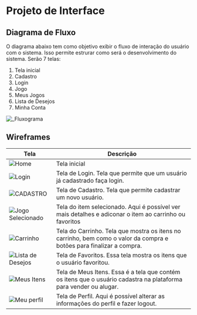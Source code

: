 
# Projeto de Interface

## Diagrama de Fluxo

O diagrama abaixo tem como objetivo exibir o fluxo de interação do usuário com o sistema. Isso permite estrurar como será o desenvolvimento do sistema.
Serão 7 telas:

1) Tela inicial
2) Cadastro
3) Login
4) Jogo
5) Meus Jogos
6) Lista de Desejos
7) Minha Conta

![_Fluxograma](https://github.com/ICEI-PUC-Minas-PMV-ADS/pmv-ads-2024-1-e2-proj-int-t1-troca-games/assets/145761508/89a91077-2760-444e-b78c-18f1286a7a71)





## Wireframes


|Tela|Descrição|
|------|---------|
| ![Home](https://github.com/ICEI-PUC-Minas-PMV-ADS/pmv-ads-2024-1-e2-proj-int-t1-troca-games/assets/145761508/f65a7fda-a8de-4261-b19d-e940281df6a9) | Tela inicial |
| ![Login](https://github.com/ICEI-PUC-Minas-PMV-ADS/pmv-ads-2024-1-e2-proj-int-t1-troca-games/assets/145761508/52124e5a-9f45-4f78-9ec0-8187ab50c545) | Tela de Login. Tela que permite que um usuário já cadastrado faça login. |
| ![CADASTRO](https://github.com/ICEI-PUC-Minas-PMV-ADS/pmv-ads-2024-1-e2-proj-int-t1-troca-games/assets/58199879/833338cb-cbb3-4534-bff1-292035d7d722) | Tela de Cadastro. Tela que permite cadastrar um novo usuário. |
| ![Jogo Selecionado](https://github.com/ICEI-PUC-Minas-PMV-ADS/pmv-ads-2024-1-e2-proj-int-t1-troca-games/assets/58199879/b4050115-8868-4f3f-ad7e-1fb322e282fa) | Tela do item selecionado. Aqui é possível ver mais detalhes e adiconar o item ao carrinho ou favoritos |
| ![Carrinho](https://github.com/ICEI-PUC-Minas-PMV-ADS/pmv-ads-2024-1-e2-proj-int-t1-troca-games/assets/58199879/263aeffe-4d4a-45ce-a838-1a1a56b1a25f) | Tela do Carrinho. Tela que mostra os itens no carrinho, bem como o valor da compra e botões para finalizar a compra. |
| ![Lista de Desejos](https://github.com/ICEI-PUC-Minas-PMV-ADS/pmv-ads-2024-1-e2-proj-int-t1-troca-games/assets/58199879/e7b117f2-766f-4f56-8800-424696bdfeb2) | Tela de Favoritos. Essa tela mostra os itens que o usuário favoritou. |
| ![Meus Itens](https://github.com/ICEI-PUC-Minas-PMV-ADS/pmv-ads-2024-1-e2-proj-int-t1-troca-games/assets/58199879/5c4dbaa7-467b-4aba-9b90-def91fef5cee) | Tela de Meus Itens. Essa é a tela que contém os itens que o usuário cadastra na plataforma para vender ou alugar. |
| ![Meu perfil](https://github.com/ICEI-PUC-Minas-PMV-ADS/pmv-ads-2024-1-e2-proj-int-t1-troca-games/assets/58199879/df5528bf-7bc0-4a30-89a6-7de8a2c64f5e) | Tela de Perfil. Aqui é possível alterar as informações do perfil e fazer logout. | 
